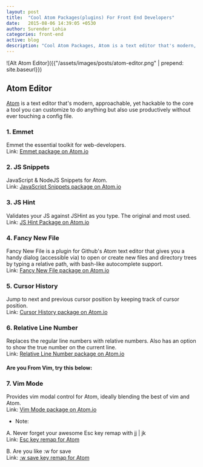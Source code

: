 ```yaml
---
layout: post
title:  "Cool Atom Packages(plugins) For Front End Developers"
date:   2015-08-06 14:39:05 +0530
author: Surender Lohia
categories: front-end
active: blog
description: "Cool Atom Packages, Atom is a text editor that's modern, approachable, yet hackable to the core a tool you can customize to do anything but also use productively without ever touching a config file."
---
```


![Alt Atom Editor]({{"/assets/images/posts/atom-editor.png" | prepend: site.baseurl}})

## Atom Editor

<a href="https://atom.io/" target="_blank">Atom</a> is a text editor that's modern, approachable, yet hackable to the core a tool you can customize to do anything but also use productively without ever touching a config file.

### 1. Emmet

<p class="post-section"> 
Emmet the essential toolkit for web-developers.
<br>
Link: <a href="https://atom.io/packages/emmet" target="_blank">Emmet package on Atom.io</a>
</p>

### 2. JS Snippets
<p class="post-section">
JavaScript &amp; NodeJS Snippets for Atom.
<br>
Link: <a href="https://atom.io/packages/javascript-snippets" target="_blank">JavaScript Snippets package on Atom.io</a>
</p>

### 3. JS Hint
<p class="post-section">
Validates your JS against JSHint as you type. The original and most used.
<br>
Link: <a href="https://atom.io/packages/atom-jshint" target="_blank">JS Hint Package on Atom.io</a>
</p>

### 4. Fancy New File
<p class="post-section">
Fancy New File is a plugin for Github's Atom text editor that gives you a handy dialog (accessible via) to open or create new files and directory trees by typing a relative path, with bash-like autocomplete support.
<br>
Link: <a href="https://atom.io/packages/fancy-new-file" target="_blank"> Fancy New File package on Atom.io</a>
</p>

### 5. Cursor History
<p class="post-section">
Jump to next and previous cursor position by keeping track of cursor position.
<br>
Link: <a href="https://atom.io/packages/cursor-history" target="_blank"> Cursor History package on Atom.io</a>
</p>

### 6. Relative Line Number
<p class="post-section">
Replaces the regular line numbers with relative numbers. Also has an option to show the true number on the current line.
<br>
Link: <a href="https://atom.io/packages/relative-line-numbers" target="_blank"> Relative Line Number package on Atom.io</a>
</p>

#### Are you From Vim, try this below:

### 7. Vim Mode

Provides vim modal control for Atom, ideally blending the best of vim and Atom.
<br>
Link: <a href="https://atom.io/packages/vim-mode" target="_blank"> Vim Mode package on Atom.io</a>

* Note:

A. Never forget your awesome Esc key remap with jj | jk
<br>
Link: <a href="https://github.com/atom/vim-mode/issues/221" target="_blank"> Esc key remap for Atom</a>

B. Are you like :w for save
<br>
Link: <a href="https://github.com/atom/vim-mode/issues/520" target="_blank"> :w save key remap for Atom</a>

